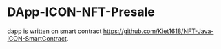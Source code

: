 # DApp-ICON-NFT-Presale
dapp is written on smart contract https://github.com/Kiet1618/NFT-Java-ICON-SmartContract.